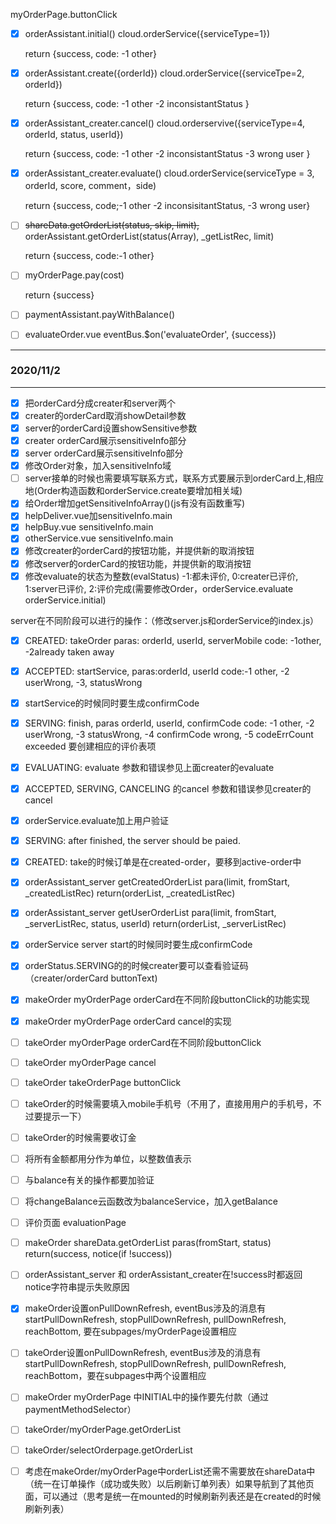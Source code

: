 myOrderPage.buttonClick

- [x] orderAssistant.initial() cloud.orderService({serviceType=1})

  return {success, code: -1 other}

- [x] orderAssistant.create({orderId}) cloud.orderService({serviceTpe=2, orderId})

  return {success,  code:  -1 other -2 inconsistantStatus }

- [x] orderAssistant_creater.cancel() cloud.orderservive({serviceType=4, orderId,  status, userId})

  return {success, code: -1 other -2 inconsistantStatus -3 wrong user }

- [x] orderAssistant_creater.evaluate() cloud.orderService(serviceType = 3, orderId, score, comment，side)

  return {success, code;-1 other -2 inconsisitantStatus, -3 wrong user}

  

- [ ] ~~shareData.getOrderList(status, skip, limit),~~ orderAssistant.getOrderList(status(Array), _getListRec, limit)

  return {success, code:-1 other}

- [ ] myOrderPage.pay(cost) 

  return {success}

- [ ] paymentAssistant.payWithBalance()

- [ ] evaluateOrder.vue eventBus.$on('evaluateOrder', {success})



---

### 2020/11/2

---

+ [x] 把orderCard分成creater和server两个
+ [x] creater的orderCard取消showDetail参数
+ [x] server的orderCard设置showSensitive参数
+ [x] creater orderCard展示sensitiveInfo部分
+ [x] server orderCard展示sensitiveInfo部分
+ [x] 修改Order对象，加入sensitiveInfo域
+ [ ] server接单的时候也需要填写联系方式，联系方式要展示到orderCard上,相应地(Order构造函数和orderService.create要增加相关域)
+ [x] 给Order增加getSensitiveInfoArray()(js有没有函数重写)
+ [x] helpDeliver.vue加sensitiveInfo.main
+ [x] helpBuy.vue sensitiveInfo.main
+ [x] otherService.vue sensitiveInfo.main
+ [x] 修改creater的orderCard的按钮功能，并提供新的取消按钮
+ [x] 修改server的orderCard的按钮功能，并提供新的取消按钮
+ [x] 修改evaluate的状态为整数(evalStatus) -1:都未评价, 0:creater已评价, 1:server已评价, 2:评价完成(需要修改Order，orderService.evaluate orderService.initial)

server在不同阶段可以进行的操作：（修改server.js和orderService的index.js）

+ [x] CREATED: takeOrder	paras: orderId, userId, serverMobile  code: -1other, -2already taken away
+ [x] ACCEPTED: startService,  paras:orderId, userId code:-1 other, -2 userWrong, -3, statusWrong
+ [x] startService的时候同时要生成confirmCode
+ [x] SERVING: finish, paras orderId, userId, confirmCode code: -1 other, -2 userWrong, -3 statusWrong, -4 confirmCode wrong, -5 codeErrCount exceeded 要创建相应的评价表项
+ [x] EVALUATING: evaluate 参数和错误参见上面creater的evaluate
+ [x] ACCEPTED, SERVING, CANCELING 的cancel 参数和错误参见creater的cancel
+ [x] orderService.evaluate加上用户验证
+ [x] SERVING: after finished, the server should be paied.
+ [x] CREATED: take的时候订单是在created-order，要移到active-order中



+ [x] orderAssistant_server getCreatedOrderList	para(limit, fromStart, _createdListRec) return(orderList, _createdListRec)
+ [x] orderAssistant_server getUserOrderList para(limit, fromStart, _serverListRec, status, userId) return(orderList, _serverListRec)



+ [x] orderService server start的时候同时要生成confirmCode
+ [x] orderStatus.SERVING的的时候creater要可以查看验证码（creater/orderCard buttonText)
+ [x] makeOrder myOrderPage orderCard在不同阶段buttonClick的功能实现
+ [x] makeOrder myOrderPage orderCard cancel的实现
+ [ ] takeOrder myOrderPage orderCard在不同阶段buttonClick
+ [ ] takeOrder myOrderPage cancel
+ [ ] takeOrder takeOrderPage buttonClick
+ [ ] takeOrder的时候需要填入mobile手机号（不用了，直接用用户的手机号，不过要提示一下）
+ [ ] takeOrder的时候需要收订金
+ [ ] 将所有金额都用分作为单位，以整数值表示
+ [ ] 与balance有关的操作都要加验证
+ [ ] 将changeBalance云函数改为balanceService，加入getBalance
+ [ ] 评价页面 evaluationPage
+ [ ] makeOrder shareData.getOrderList paras(fromStart, status) return(success, notice(if !success))
+ [ ] orderAssistant_server 和 orderAssistant_creater在!success时都返回notice字符串提示失败原因
+ [x] makeOrder设置onPullDownRefresh, eventBus涉及的消息有 startPullDownRefresh, stopPullDownRefresh, pullDownRefresh, reachBottom, 要在subpages/myOrderPage设置相应
+ [ ] takeOrder设置onPullDownRefresh, eventBus涉及的消息有 startPullDownRefresh, stopPullDownRefresh, pullDownRefresh, reachBottom，要在subpages中两个设置相应
+ [ ] makeOrder myOrderPage 中INITIAL中的操作要先付款（通过paymentMethodSelector）
+ [ ] takeOrder/myOrderPage.getOrderList
+ [ ] takeOrder/selectOrderpage.getOrderList
+ [ ] 考虑在makeOrder/myOrderPage中orderList还需不需要放在shareData中（统一在订单操作（成功或失败）以后刷新订单列表）如果导航到了其他页面，可以通过（思考是统一在mounted的时候刷新列表还是在created的时候刷新列表）

